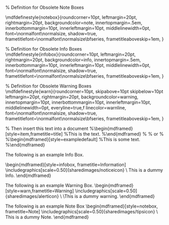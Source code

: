 % Definition for Obsolete Note Boxes                     

\mdfdefinestyle{notebox}{roundcorner=10pt,
  leftmargin=20pt,
  rightmargin=20pt,
  backgroundcolor=note,
  innertopmargin=.5em,
  innerbottommargin=10pt,
  innerleftmargin=10pt,
  middlelinewidth=0pt,
  font=\normalfont\normalsize,
  shadow=true,
  frametitlefont=\normalfont\normalsize\bfseries,
  frametitleaboveskip=1em,
}                      

% Definition for Obsolete Info Boxes                     
\mdfdefinestyle{infobox}{roundcorner=10pt,
  leftmargin=20pt,
  rightmargin=20pt,
  backgroundcolor=info,
  innertopmargin=.5em,
  innerbottommargin=10pt,
  innerleftmargin=10pt,
  middlelinewidth=0pt,
  font=\normalfont\normalsize,
  shadow=true,
  frametitlefont=\normalfont\normalsize\bfseries,
  frametitleaboveskip=1em,
}                      

% Definition for Obsolete Warning Boxes                     
\mdfdefinestyle{warn}{roundcorner=10pt,
  skipabove=10pt
  skipbelow=10pt
  leftmargin=20pt,
  rightmargin=20pt,
  backgroundcolor=warning,
  innertopmargin=10pt,
  innerbottommargin=10pt,
  innerleftmargin=10pt,
  middlelinewidth=0pt,
  everyline=true,f
  linecolor=warnline,
  font=\normalfont\normalsize,
  shadow=true,
  frametitlefont=\normalfont\normalsize\bfseries,
  frametitleaboveskip=1em,
}                      


% Then insert this text into a document
%\begin{mdframed}[style=item,frametitle=title]
%This is the text.
%\end{mdframed}
%
% or
%
%\begin{mdframed}[style=exampledefault]
%This is some text.
%\end{mdframed}

The following is an example Info Box.

\begin{mdframed}[style=infobox, frametitle=Information]
\includegraphics[scale=0.50]{sharedimages/noticeicon} \\ This is a dummy Info.
\end{mdframed}

The following is an example Warning Box.
\begin{mdframed}[style=warn,frametitle=Warning]
\includegraphics[scale=0.50]{sharedimages/alerticon} \\ \This is a dummy warning.
\end{mdframed}

The following is an example Note Box
\begin{mdframed}[style=notebox, frametitle=Note]
\includegraphics[scale=0.50]{sharedimages/tipsicon} \\ This is a dummy Note.
\end{mdframed}
